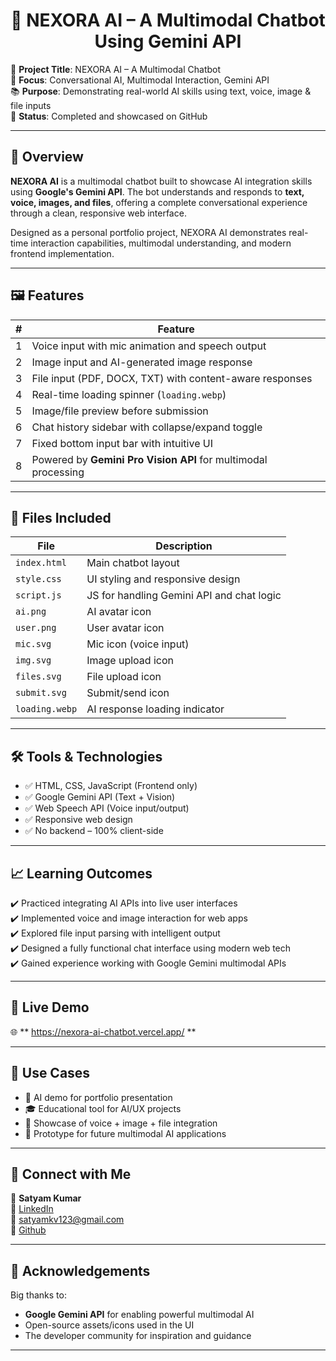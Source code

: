 <h1 align="center"> 🤖 NEXORA AI – A Multimodal Chatbot Using Gemini API </h1>

🚀 **Project Title**: NEXORA AI – A Multimodal Chatbot  
🧠 **Focus**: Conversational AI, Multimodal Interaction, Gemini API  
📚 **Purpose**: Demonstrating real-world AI skills using text, voice, image & file inputs  
🎯 **Status**: Completed and showcased on GitHub

---

## 📌 Overview

**NEXORA AI** is a multimodal chatbot built to showcase AI integration skills using **Google's Gemini API**. The bot understands and responds to **text, voice, images, and files**, offering a complete conversational experience through a clean, responsive web interface.

Designed as a personal portfolio project, NEXORA AI demonstrates real-time interaction capabilities, multimodal understanding, and modern frontend implementation.

---

## 🖼️ Features

| # | Feature |
|--:|---------|
| 1 | Voice input with mic animation and speech output |
| 2 | Image input and AI-generated image response |
| 3 | File input (PDF, DOCX, TXT) with content-aware responses |
| 4 | Real-time loading spinner (`loading.webp`) |
| 5 | Image/file preview before submission |
| 6 | Chat history sidebar with collapse/expand toggle |
| 7 | Fixed bottom input bar with intuitive UI |
| 8 | Powered by **Gemini Pro Vision API** for multimodal processing

---

## 📁 Files Included

| File | Description |
|------|-------------|
| `index.html` | Main chatbot layout |
| `style.css` | UI styling and responsive design |
| `script.js` | JS for handling Gemini API and chat logic |
| `ai.png` | AI avatar icon |
| `user.png` | User avatar icon |
| `mic.svg` | Mic icon (voice input) |
| `img.svg` | Image upload icon |
| `files.svg` | File upload icon |
| `submit.svg` | Submit/send icon |
| `loading.webp` | AI response loading indicator

---

## 🛠 Tools & Technologies

- ✅ HTML, CSS, JavaScript (Frontend only)
- ✅ Google Gemini API (Text + Vision)
- ✅ Web Speech API (Voice input/output)
- ✅ Responsive web design
- ✅ No backend – 100% client-side

---

## 📈 Learning Outcomes

✔️ Practiced integrating AI APIs into live user interfaces  
✔️ Implemented voice and image interaction for web apps  
✔️ Explored file input parsing with intelligent output  
✔️ Designed a fully functional chat interface using modern web tech  
✔️ Gained experience working with Google Gemini multimodal APIs

---

## 🔗 Live Demo

🌐 ** https://nexora-ai-chatbot.vercel.app/ **

---

## 📂 Use Cases

- 🤖 AI demo for portfolio presentation
- 🎓 Educational tool for AI/UX projects
- 💼 Showcase of voice + image + file integration
- 🧪 Prototype for future multimodal AI applications

---

## 🔗 Connect with Me

👤 **Satyam Kumar**  
🔗 [LinkedIn](https://www.linkedin.com/in/satyam-kumar-5a229222b)  
📧 satyamkv123@gmail.com  
💼 [Github](https://github.com/satyamsinh19)

---

## 🌟 Acknowledgements

Big thanks to:
- **Google Gemini API** for enabling powerful multimodal AI
- Open-source assets/icons used in the UI
- The developer community for inspiration and guidance

---

